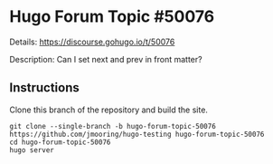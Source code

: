 # Hugo Forum Topic #50076

Details: <https://discourse.gohugo.io/t/50076>

Description: Can I set next and prev in front matter?

## Instructions

Clone this branch of the repository and build the site.

```text
git clone --single-branch -b hugo-forum-topic-50076 https://github.com/jmooring/hugo-testing hugo-forum-topic-50076
cd hugo-forum-topic-50076
hugo server
```
